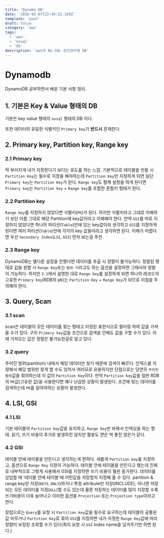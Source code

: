 ```yaml
---
title: 'Dynamo DB'
date: '2016-02-07T22:40:32.169Z'
template: 'post'
draft: false
category: 'aws'
tags:
  - 'aws'
  - 'nosql'
  - 'db'
description: 'aws의 No SQL 완전관리형 DB'
---
```


# Dynamodb

DynamoDB 공부하면서 배운 기본 사항 정리.

## 1. 기본은 Key & Value 형태의 DB

기본은 key value 형태의 `nosql` 형태의 DB 이다.

또한 데이터의 유일한 식별키인 `Primary key`가 **반드시** 존재한다.

## 2. Primary key, Partition key, Range key

### 2.1 Primary key

딱 부러지게 내가 지정한다기 보다는 유도를 하는 느낌. 기본적으로 테이블을 만들 시 `Partition Key`는 필수로 지정을 해야하는데 `Partition Key`만 지정하게 되면 일단 `Primary key`는 `Partition Key`가 된다. `Range key`도 함께 설정을 하게 된다면 `Primary key`는 `Partition key` + `Range key`를 조합한 혼합키 형태가 된다.

### 2.2 Partition key

`Range key`를 지정하지 않았다면 식별키(`PK`)가 된다. 하지만 식별키라고 그대로 이해하기 보단 이름 그대로 해당 Partition에 key값이라고 이해해야 한다. 만약 `GSI`를 따로 지정하지 않았다면 하나의 파티션(`Table`)안에 있는 key값이라 생각하고 `GSI`를 지정하게 된다면 여러 파티션(`Table`)안에 각각의 key 값들이라고 생각하면 된다. 이해가 어렵다면 우선 `Secondary Index`(`LSI`, `GSI`) 먼저 보는걸 추천.

### 2.3 Range key

DynamoDB는 별다른 설정을 안했다면 데이터를 추출 시 정렬이 불가능하다. 정렬된 형태로 값을 원할 시 `Range Key`또는 `범위 키`라고도 하는 옵션을 설정하면 그때서야 정렬이 가능하다. 하지만 `2.1`에서 설명한 대로 `Range key`를 설정하게 되면 하나의 레코드의 고유한 `Primary key`(RDB의 pk)는 `Partition Key` + `Range Key`가 되므로 이점을 주의해야 한다.

## 3. Query, Scan

### 3.1 scan

scan은 테이블의 모든 데이터를 찾는 형태고 지정된 표현식으로 필터링 하여 값을 가져올 수가 있다. 구지 `Primary key`값을 조건으로 검색을 안해도 값을 구할 수가 있다. 이때 가져오는 값은 정렬은 불가능한걸로 알고 있다.

### 3.2 query

주어진 범위(partition) 내에서 해당 데이터만 찾기 때문에 검색이 빠르다. 인덱스를 지정해서 해당 범위만 찾게 할 수도 있어서 여러모로 유용하지만 단점으로는 당연히 `주어진 범위`값을 줘야하는데 이 값이 `Partition Key`이다. 만약 `Partition key`값을 일반 RDB의 `PK`값(고유한 값)을 사용한다면 꽤나 난감한 상황이 발생된다. 조건에 맞는 데이터를 검색하는데 `PK`를 알아야하는 상황이 발생한다.

## 4. LSI, GSI

### 4.1 LSI

기본 테이블의 `Partition Key`값을 유지하고, `Range Key`만 바꿔서 인덱싱을 하는 형태. 읽기, 쓰기 비용이 추가로 발생하진 않지만 활용도 면은 썩 좋진 않은거 같다.

### 4.2 GSI

테이블 안에 테이블을 만든다고 생각하는게 편하다. 새롭게 `Partition key`를 지정하고, 옵션으로 `Range Key` 지정이 가능하다. 테이블 안에 테이블을 만든다고 했는데 진짜로 내부적으로 그렇게 사용해서 GSI를 지정하면 쓰기 비용이 훨씬 증가한다. 데이터를 삽입할 때 '테이블 안에 테이블'에 어떤값을 저장할지 지정해 줄 수 있다. partition & range key만 저장(`KEYS_ONLY`)하거나 특정 attribute만 저장(INCLUDE), 아니면 저장되는 모든 데이터를 지정(`ALL`)할 수도 있는데 물론 저장하는 데이터를 많이 지정할 수록 쓰기비용이 더욱 늘어나고 이러한 옵션을 `Projection` 또는 `Projection type`이라고 한다.

장점으로는 `Query`를 요청 시 `Partition key`값을 필수로 요구하는데 테이블의 공통된 값 아무거나 `Partition Key`로 묶어 `GSI`를 지정하면 내가 지정한 `Range Key`값에 따라 정렬이 보장된 조회할 수가 있다(쿼리 요청 시 `GSI` index name을 넘겨주기만 하면 된다.)
